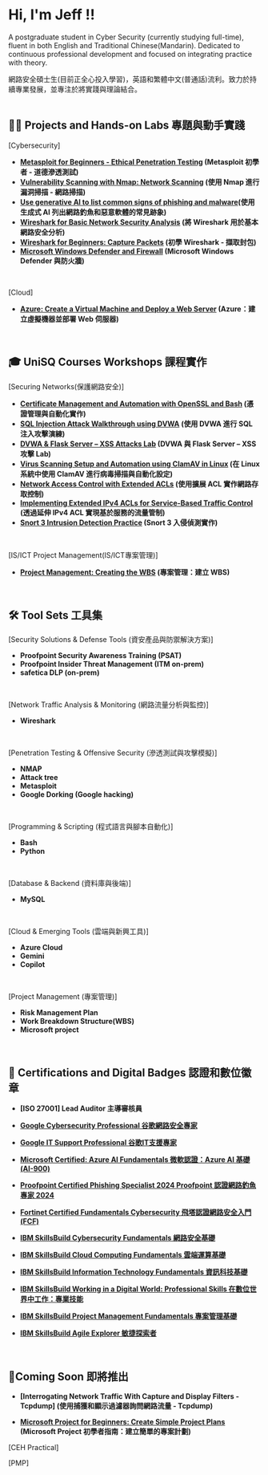 <h1>Hi, I'm Jeff !! </h1>

A postgraduate student in Cyber Security (currently studying full-time), fluent in both English and Traditional Chinese(Mandarin). Dedicated to continuous professional development and focused on integrating practice with theory.

網路安全碩士生(目前正全心投入學習)，英語和繁體中文(普通話)流利。致力於持續專業發展，並專注於將實踐與理論結合。
<br/>
<br/>

<h2>👨‍💻 Projects and Hands-on Labs 專題與動手實踐</h2>

[Cybersecurity]
- <b>[Metasploit for Beginners - Ethical Penetration Testing](https://github.com/AlmostNeverDone/Project-Metasploit-for-Beginners-Ethical-Penetration-Testing)  (Metasploit 初學者 - 道德滲透測試)</b>
- <b>[Vulnerability Scanning with Nmap: Network Scanning](https://github.com/AlmostNeverDone/Project-Vulnerability-Scanning-with-Nmap-Network-Scanning) (使用 Nmap 進行漏洞掃描 - 網路掃描)</b>
- <b>[Use generative AI to list common signs of phishing and malware](https://github.com/AlmostNeverDone/Project-Use-generative-AI-to-list-common-signs-of-phishing-and-malware)(使用生成式 AI 列出網路釣魚和惡意軟體的常見跡象)</b>
- <b>[Wireshark for Basic Network Security Analysis](https://github.com/AlmostNeverDone/Project-Wireshark-for-Basic-Network-Security-Analysis/tree/main) (將 Wireshark 用於基本網路安全分析)</b>
- <b>[Wireshark for Beginners: Capture Packets](https://github.com/AlmostNeverDone/Project-Wireshark-for-Beginners-Capture-Packets) (初學 Wireshark - 擷取封包)</b>
- <b>[Microsoft Windows Defender and Firewall](https://github.com/AlmostNeverDone/Project-Microsoft-Windows-Defender-and-Firewall) (Microsoft Windows Defender 與防火牆)</b>
<br/>

[Cloud]
- <b>[Azure: Create a Virtual Machine and Deploy a Web Server](https://github.com/AlmostNeverDone/AZ101) (Azure：建立虛擬機器並部署 Web 伺服器)</b>
<br/>



<h2>🎓 UniSQ Courses Workshops 課程實作</h2>

[Securing Networks(保護網路安全)]
- <b>[Certificate Management and Automation with OpenSSL and Bash](https://github.com/AlmostNeverDone/SN104) (憑證管理與自動化實作)</b>
- <b>[SQL Injection Attack Walkthrough using DVWA](https://github.com/AlmostNeverDone/SN105) (使用 DVWA 進行 SQL 注入攻擊演練)</b>
- <b>[DVWA & Flask Server – XSS Attacks Lab](https://github.com/AlmostNeverDone/SN106) (DVWA 與 Flask Server – XSS 攻擊 Lab)</b>
- <b>[Virus Scanning Setup and Automation using ClamAV in Linux](https://github.com/AlmostNeverDone/SN107) (在 Linux 系統中使用 ClamAV 進行病毒掃描與自動化設定)</b>
- <b>[Network Access Control with Extended ACLs](https://github.com/AlmostNeverDone/SN108) (使用擴展 ACL 實作網路存取控制)</b>
- <b>[Implementing Extended IPv4 ACLs for Service-Based Traffic Control](https://github.com/AlmostNeverDone/SN109) (透過延伸 IPv4 ACL 實現基於服務的流量管制)</b>
- <b>[Snort 3 Intrusion Detection Practice](https://github.com/AlmostNeverDone/SN110) (Snort 3 入侵偵測實作)</b>
<br/>

[IS/ICT Project Management(IS/ICT專案管理)]
- <b>[Project Management: Creating the WBS](https://github.com/AlmostNeverDone/PM101) (專案管理：建立 WBS)</b>
<br/>

<h2>🛠 Tool Sets 工具集</h2>

[Security Solutions & Defense Tools (資安產品與防禦解決方案)]
- <b>Proofpoint Security Awareness Training (PSAT)</b>
- <b>Proofpoint Insider Threat Management (ITM on-prem)</b>
- <b>safetica DLP (on-prem)</b>
<br/>

[Network Traffic Analysis & Monitoring (網路流量分析與監控)]
- <b>Wireshark</b>
<br/>

[Penetration Testing & Offensive Security (滲透測試與攻擊模擬)]
- <b>NMAP</b>
- <b>Attack tree</b>
- <b>Metasploit</b>
- <b>Google Dorking (Google hacking)</b>
<br/>

[Programming & Scripting (程式語言與腳本自動化)]
- <b>Bash</b>
- <b>Python</b>
<br/>

[Database & Backend (資料庫與後端)]
- <b>MySQL</b>
<br/>

[Cloud & Emerging Tools (雲端與新興工具)]
- <b>Azure Cloud</b>
- <b>Gemini</b>
- <b>Copilot</b>
<br/>

[Project Management (專案管理)]
- <b>Risk Management Plan</b>
- <b>Work Breakdown Structure(WBS)</b>
- <b>Microsoft project</b>
<br/>

<h2>🥋 Certifications and Digital Badges 認證和數位徽章</h2>

- <b>[ISO 27001] Lead Auditor 主導審核員 </b>

- <b>[Google Cybersecurity Professional 谷歌網路安全專家](https://coursera.org/verify/professional-cert/SWUXJAL4M678)</b>

- <b>[Google IT Support Professional 谷歌IT支援專家](https://coursera.org/verify/professional-cert/GWDPHD4P8TDJ)</b>

- <b>[Microsoft Certified: Azure AI Fundamentals 微軟認證：Azure AI 基礎 (AI-900)](https://learn.microsoft.com/api/credentials/share/en-au/JeffLin-1361/28722A529DF97731?sharingId=C3AF92A7C9C694F2) </b>

- <b>[Proofpoint Certified Phishing Specialist 2024 Proofpoint 認證網路釣魚專家 2024](https://www.credly.com/badges/affb6a26-b5f9-48c9-9458-2b0895ee1e25/public_url)</b>

- <b>[Fortinet Certified Fundamentals Cybersecurity 飛塔認證網路安全入門 (FCF)](https://www.credly.com/badges/f74b1753-3a81-4593-aeac-f9c6d32e3794/public_url)</b>

- <b>[IBM SkillsBuild Cybersecurity Fundamentals 網路安全基礎](https://www.credly.com/badges/3fbca080-04f8-4768-a23a-1daa0b75d10f/public_url)</b>

- <b>[IBM SkillsBuild Cloud Computing Fundamentals 雲端運算基礎](https://www.credly.com/badges/cfab4d29-e79a-4626-ad05-37e14d4724c9/public_url)</b>

- <b>[IBM SkillsBuild Information Technology Fundamentals 資訊科技基礎](https://www.credly.com/badges/e5444641-b78a-4838-b648-05e71fe8690a/public_url)</b>

- <b>[IBM SkillsBuild Working in a Digital World: Professional Skills 在數位世界中工作：專業技能](https://www.credly.com/badges/924c3072-38f9-4853-99fd-5c352f9ebd68/public_url)</b>

- <b>[IBM SkillsBuild Project Management Fundamentals 專案管理基礎](https://www.credly.com/badges/2b51724e-75f6-4d47-ba2c-7da20cee26d3/public_url)</b>

- <b>[IBM SkillsBuild Agile Explorer 敏捷探索者](https://www.credly.com/badges/1c401d06-c8d9-4351-a6cf-fb13cf0323f0/public_url)</b>
<br/>
 
<h2>📝Coming Soon 即將推出</h2>


- <b>[Interrogating Network Traffic With Capture and Display Filters - Tcpdump] (使用捕獲和顯示過濾器詢問網路流量 - Tcpdump)</b>

- <b>[Microsoft Project for Beginners: Create Simple Project Plans](https://github.com/AlmostNeverDone/Microsoft-Project-for-Beginners-Create-Simple-Project-Plans) (Microsoft Project 初學者指南：建立簡單的專案計劃)</b>

[CEH Practical]

[PMP] </b>




